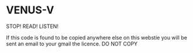 # VENUS-V
STOP! READ! LISTEN!

If this code is found to be copied anywhere else on this webstie you will be sent an email to your gmail the licence.
DO NOT COPY
